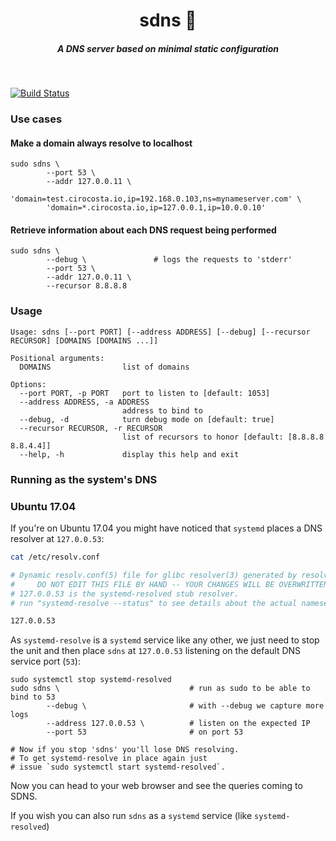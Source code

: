 <h1 align="center">sdns 📂  </h1>

<h5 align="center">A DNS server based on minimal static configuration</h5>

<br/>

[![Build Status](https://travis-ci.org/cirocosta/sdns.svg?branch=master)](https://travis-ci.org/cirocosta/sdns)


### Use cases

#### Make a domain always resolve to localhost

```
sudo sdns \
        --port 53 \
        --addr 127.0.0.11 \
        'domain=test.cirocosta.io,ip=192.168.0.103,ns=mynameserver.com' \
        'domain=*.cirocosta.io,ip=127.0.0.1,ip=10.0.0.10'
```


#### Retrieve information about each DNS request being performed

```
sudo sdns \
        --debug \               # logs the requests to 'stderr'
        --port 53 \             
        --addr 127.0.0.11 \
        --recursor 8.8.8.8
```

### Usage

```
Usage: sdns [--port PORT] [--address ADDRESS] [--debug] [--recursor RECURSOR] [DOMAINS [DOMAINS ...]]

Positional arguments:
  DOMAINS                list of domains

Options:
  --port PORT, -p PORT   port to listen to [default: 1053]
  --address ADDRESS, -a ADDRESS
                         address to bind to
  --debug, -d            turn debug mode on [default: true]
  --recursor RECURSOR, -r RECURSOR
                         list of recursors to honor [default: [8.8.8.8 8.8.4.4]]
  --help, -h             display this help and exit
```

### Running as the system's DNS

### Ubuntu 17.04

If you're on Ubuntu 17.04 you might have noticed that `systemd` places a DNS resolver at `127.0.0.53`:

```sh
cat /etc/resolv.conf

# Dynamic resolv.conf(5) file for glibc resolver(3) generated by resolvconf(8)
#     DO NOT EDIT THIS FILE BY HAND -- YOUR CHANGES WILL BE OVERWRITTEN
# 127.0.0.53 is the systemd-resolved stub resolver.
# run "systemd-resolve --status" to see details about the actual nameservers.

127.0.0.53
```

As `systemd-resolve` is a `systemd` service like any other, we just need to stop the unit and then place `sdns` at `127.0.0.53` listening on the default DNS service port (`53`):

```
sudo systemctl stop systemd-resolved
sudo sdns \                             # run as sudo to be able to bind to 53
        --debug \                       # with --debug we capture more logs
        --address 127.0.0.53 \          # listen on the expected IP
        --port 53                       # on port 53

# Now if you stop 'sdns' you'll lose DNS resolving.
# To get systemd-resolve in place again just
# issue `sudo systemctl start systemd-resolved`.
```

Now you can head to your web browser and see the queries coming to SDNS.

If you wish you can also run `sdns` as a `systemd` service (like `systemd-resolved`)

